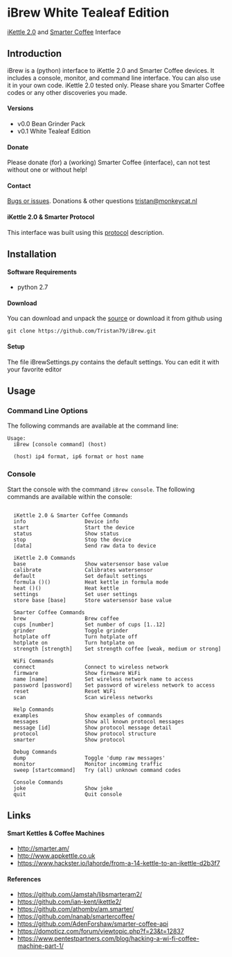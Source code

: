 # iBrew White Tealeaf Edition
[iKettle 2.0](http://smarter.am/ikettle) and [Smarter Coffee](http://smarter.am/coffee) Interface

## Introduction
iBrew is a (python) interface to iKettle 2.0 and Smarter Coffee devices. It includes a console, monitor, and command line interface. You can also use it in your own code. iKettle 2.0 tested only.  Please share you Smarter Coffee codes or any other discoveries you made.

#### Versions
 * v0.0 Bean Grinder Pack
 * v0.1 White Tealeaf Edition

#### Donate
Please donate (for) a (working) Smarter Coffee (interface), can not test without one or without help!

#### Contact
[Bugs or issues](https://github.com/Tristan79/iBrew/issues). Donations & other questions <tristan@monkeycat.nl>

#### iKettle 2.0 & Smarter Protocol
This interface was built using this [protocol](https://github.com/Tristan79/iBrew/blob/master/smarter.txt) description.

## Installation

#### Software Requirements 
* python 2.7

#### Download
You can download and unpack the [source](https://github.com/Tristan79/iBrew/archive/master.zip) or
 download it from github using
```
git clone https://github.com/Tristan79/iBrew.git
```

#### Setup
The file iBrewSettings.py contains the default settings. You can edit it with your favorite editor

## Usage

### Command Line Options
 The following commands are available at the command line:
 
```
Usage:
  iBrew [console command] (host)

  (host) ip4 format, ip6 format or host name
```

### Console
Start the console with the command `iBrew console`. The following commands are available within the console:

```

  iKettle 2.0 & Smarter Coffee Commands
  info                   Device info
  start                  Start the device
  status                 Show status
  stop                   Stop the device
  [data]                 Send raw data to device

  iKettle 2.0 Commands
  base                   Show watersensor base value
  calibrate              Calibrates watersensor
  default                Set default settings
  formula ()()           Heat kettle in formula mode
  heat ()()              Heat kettle
  settings               Set user settings
  store base [base]      Store watersensor base value

  Smarter Coffee Commands
  brew                   Brew coffee
  cups [number]          Set number of cups [1..12]
  grinder                Toggle grinder
  hotplate off           Turn hotplate off
  hotplate on            Turn hotplate on
  strength [strength]    Set strength coffee [weak, medium or strong]

  WiFi Commands
  connect                Connect to wireless network
  firmware               Show firmware WiFi
  name [name]            Set wireless network name to access
  password [password]    Set password of wireless network to access
  reset                  Reset WiFi
  scan                   Scan wireless networks

  Help Commands
  examples               Show examples of commands
  messages               Show all known protocol messages
  message [id]           Show protocol message detail
  protocol               Show protocol structure
  smarter                Show protocol

  Debug Commands
  dump                   Toggle 'dump raw messages'
  monitor                Monitor incomming traffic
  sweep [startcommand]   Try (all) unknown command codes

  Console Commands
  joke                   Show joke
  quit                   Quit console

```

## Links

#### Smart Kettles & Coffee Machines
  *    http://smarter.am/
  *    http://www.appkettle.co.uk
  *    https://www.hackster.io/lahorde/from-a-14-kettle-to-an-ikettle-d2b3f7
      
#### References
  *    https://github.com/Jamstah/libsmarteram2/
  *    https://github.com/ian-kent/ikettle2/
  *    https://github.com/athombv/am.smarter/
  *    https://github.com/nanab/smartercoffee/
  *    https://github.com/AdenForshaw/smarter-coffee-api
  *    https://domoticz.com/forum/viewtopic.php?f=23&t=12837
  *    https://www.pentestpartners.com/blog/hacking-a-wi-fi-coffee-machine-part-1/
